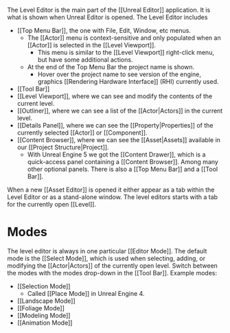 The Level Editor is the main part of the [[Unreal Editor]] application.
It is what is shown when Unreal Editor is opened.
The Level Editor includes
- [[Top Menu Bar]], the one with File, Edit, Window, etc menus.
	- The [[Actor]] menu is context-sensitive and only populated when an [[Actor]] is selected in the [[Level Viewport]].
		- This menu is similar to the [[Level Viewport]] right-click menu, but have some additional actions.
	- At the end of the Top Menu Bar the project name is shown.
		- Hover over the project name to see version of the engine, graphics [[Rendering Hardware Interface]] (RHI) currently used.
- [[Tool Bar]]
- [[Level Viewport]], where we can see and modify the contents of the current level.
- [[Outliner]], where we can see a list of the [[Actor|Actors]] in the current level.
- [[Details Panel]], where we can see the [[Property|Properties]] of the currently selected [[Actor]] or [[Component]].
- [[Content Browser]], where we can see the [[Asset|Assets]] available in our [[Project Structure|Project]].
	- With Unreal Engine 5 we got the [[Content Drawer]], which is a quick-access panel containing a [[Content Browser]].
Among many other optional panels.
There is also a [[Top Menu Bar]] and a [[Tool Bar]].

When a new [[Asset Editor]] is opened it either appear as a tab within the Level Editor or as a stand-alone window.
The level editors starts with a tab for the currently open [[Level]].

# Modes

The level editor is always in one particular [[Editor Mode]].
The default mode is the [[Select Mode]], which is used when selecting, adding, or modifying the [[Actor|Actors]] of the currently open level.
Switch between the modes with the modes drop-down in the [[Tool Bar]].
Example modes:
- [[Selection Mode]]
	- Called [[Place Mode]] in Unreal Engine 4.
- [[Landscape Mode]]
- [[Foliage Mode]]
- [[Modeling Mode]]
- [[Animation Mode]]

